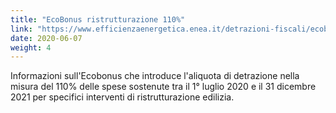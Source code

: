 ```yaml
---
title: "EcoBonus ristrutturazione 110%"
link: "https://www.efficienzaenergetica.enea.it/detrazioni-fiscali/ecobonus.html"
date: 2020-06-07
weight: 4
---
```


Informazioni sull'Ecobonus che introduce l'aliquota di detrazione nella misura del 110% delle spese sostenute tra il 1° luglio 2020 e il 31 dicembre 2021 per specifici interventi di ristrutturazione edilizia.